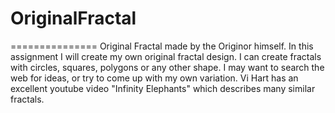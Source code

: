 # OriginalFractal
===============
Original Fractal made by the Originor himself.
In this assignment I will create my own original fractal design. I can create fractals with circles, squares, polygons or any other shape. I may want to search the web for ideas, or try to come up with my own variation. Vi Hart has an excellent youtube video "Infinity Elephants" which describes many similar fractals. 
